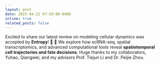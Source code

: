 ```yaml
---
layout: post
date: 2025-04-22 07:59:00-0400
inline: true
related_posts: false
---
```


Excited to share our latest review on modeling cellular dynamics was accepted by **Entropy**! :tada: :tada: We explore how scRNA-seq, spatial transcriptomics, and advanced computational tools reveal **spatiotemporal cell trajectories and fate decisions**. Huge thanks to my collaborators, Yuhao, Qiangwei, and my advisors Prof. Tiejun Li and Dr. Peijie Zhou.


